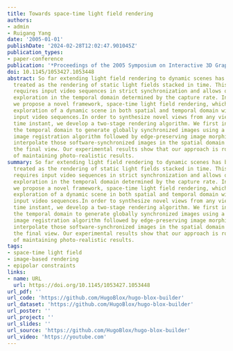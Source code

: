 ```yaml
---
title: Towards space-time light field rendering
authors:
- admin
- Ruigang Yang
date: '2005-01-01'
publishDate: '2024-02-28T12:02:47.901045Z'
publication_types:
- paper-conference
publication: '*Proceedings of the 2005 Symposium on Interactive 3D Graphics and Games*'
doi: 10.1145/1053427.1053448
abstract: So far extending light field rendering to dynamic scenes has been trivially
  treated as the rendering of static light fields stacked in time. This type of approaches
  requires input video sequences in strict synchronization and allows only discrete
  exploration in the temporal domain determined by the capture rate. In this paper
  we propose a novel framework, space-time light field rendering, which allows continuous
  exploration of a dynamic scene in both spatial and temporal domain with unsynchronized
  input video sequences.In order to synthesize novel views from any viewpoint at any
  time instant, we develop a two-stage rendering algorithm. We first interpolate in
  the temporal domain to generate globally synchronized images using a robust spatial-temporal
  image registration algorithm followed by edge-preserving image morphing. We then
  interpolate those software-synchronized images in the spatial domain to synthesize
  the final view. Our experimental results show that our approach is robust and capable
  of maintaining photo-realistic results.
summary: So far extending light field rendering to dynamic scenes has been trivially
  treated as the rendering of static light fields stacked in time. This type of approaches
  requires input video sequences in strict synchronization and allows only discrete
  exploration in the temporal domain determined by the capture rate. In this paper
  we propose a novel framework, space-time light field rendering, which allows continuous
  exploration of a dynamic scene in both spatial and temporal domain with unsynchronized
  input video sequences.In order to synthesize novel views from any viewpoint at any
  time instant, we develop a two-stage rendering algorithm. We first interpolate in
  the temporal domain to generate globally synchronized images using a robust spatial-temporal
  image registration algorithm followed by edge-preserving image morphing. We then
  interpolate those software-synchronized images in the spatial domain to synthesize
  the final view. Our experimental results show that our approach is robust and capable
  of maintaining photo-realistic results.
tags:
- space-time light field
- image-based rendering
- epipolar constraints
links:
- name: URL
  url: https://doi.org/10.1145/1053427.1053448
url_pdf: ''
url_code: 'https://github.com/HugoBlox/hugo-blox-builder'
url_dataset: 'https://github.com/HugoBlox/hugo-blox-builder'
url_poster: ''
url_project: ''
url_slides: ''
url_source: 'https://github.com/HugoBlox/hugo-blox-builder'
url_video: 'https://youtube.com'
---
```

